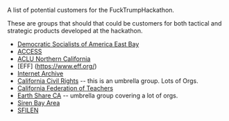 A list of potential customers for the FuckTrumpHackathon.

These are groups that should that could be customers for both tactical and strategic products developed at the hackathon.  
* [Democratic Socialists of America East Bay](https://www.dsaeastbay.org/)
* [ACCESS](http://accesswhj.org/)
* [ACLU Northern California](https://www.aclunc.org/)
* [EFF] (https://www.eff.org/)
* [Internet Archive](https://archive.org/index.php)
* [California Civil Rights](https://calcivilrights.org/member-organizations) -- this is an umbrella group. Lots of Orgs.
* [California Federation of Teachers](http://cft.org/)
* [Earth Share CA](http://www.earthshareca.org/our_orgs/) -- umbrella group covering a lot of orgs. 
* [Siren Bay Area](http://www.siren-bayarea.org/)
* [SFILEN](http://sfilen.org/)
